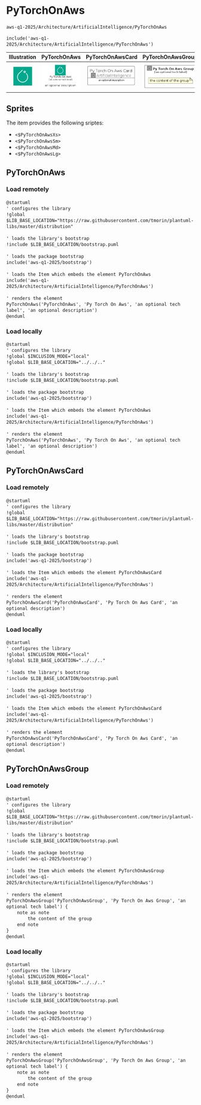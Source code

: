 # PyTorchOnAws


```text
aws-q1-2025/Architecture/ArtificialIntelligence/PyTorchOnAws
```

```text
include('aws-q1-2025/Architecture/ArtificialIntelligence/PyTorchOnAws')
```



| Illustration | PyTorchOnAws | PyTorchOnAwsCard | PyTorchOnAwsGroup |
| :---: | :---: | :---: | :---: |
| ![illustration for Illustration](../../../aws-q1-2025/Architecture/ArtificialIntelligence/PyTorchOnAws.png) | ![illustration for PyTorchOnAws](../../../aws-q1-2025/Architecture/ArtificialIntelligence/PyTorchOnAws.Local.png) | ![illustration for PyTorchOnAwsCard](../../../aws-q1-2025/Architecture/ArtificialIntelligence/PyTorchOnAwsCard.Local.png) | ![illustration for PyTorchOnAwsGroup](../../../aws-q1-2025/Architecture/ArtificialIntelligence/PyTorchOnAwsGroup.Local.png) |



## Sprites
The item provides the following sriptes:

- `<$PyTorchOnAwsXs>`
- `<$PyTorchOnAwsSm>`
- `<$PyTorchOnAwsMd>`
- `<$PyTorchOnAwsLg>`





## PyTorchOnAws

### Load remotely
```plantuml
@startuml
' configures the library
!global $LIB_BASE_LOCATION="https://raw.githubusercontent.com/tmorin/plantuml-libs/master/distribution"

' loads the library's bootstrap
!include $LIB_BASE_LOCATION/bootstrap.puml

' loads the package bootstrap
include('aws-q1-2025/bootstrap')

' loads the Item which embeds the element PyTorchOnAws
include('aws-q1-2025/Architecture/ArtificialIntelligence/PyTorchOnAws')

' renders the element
PyTorchOnAws('PyTorchOnAws', 'Py Torch On Aws', 'an optional tech label', 'an optional description')
@enduml
```

### Load locally
```plantuml
@startuml
' configures the library
!global $INCLUSION_MODE="local"
!global $LIB_BASE_LOCATION="../../.."

' loads the library's bootstrap
!include $LIB_BASE_LOCATION/bootstrap.puml

' loads the package bootstrap
include('aws-q1-2025/bootstrap')

' loads the Item which embeds the element PyTorchOnAws
include('aws-q1-2025/Architecture/ArtificialIntelligence/PyTorchOnAws')

' renders the element
PyTorchOnAws('PyTorchOnAws', 'Py Torch On Aws', 'an optional tech label', 'an optional description')
@enduml
```

## PyTorchOnAwsCard

### Load remotely
```plantuml
@startuml
' configures the library
!global $LIB_BASE_LOCATION="https://raw.githubusercontent.com/tmorin/plantuml-libs/master/distribution"

' loads the library's bootstrap
!include $LIB_BASE_LOCATION/bootstrap.puml

' loads the package bootstrap
include('aws-q1-2025/bootstrap')

' loads the Item which embeds the element PyTorchOnAwsCard
include('aws-q1-2025/Architecture/ArtificialIntelligence/PyTorchOnAws')

' renders the element
PyTorchOnAwsCard('PyTorchOnAwsCard', 'Py Torch On Aws Card', 'an optional description')
@enduml
```

### Load locally
```plantuml
@startuml
' configures the library
!global $INCLUSION_MODE="local"
!global $LIB_BASE_LOCATION="../../.."

' loads the library's bootstrap
!include $LIB_BASE_LOCATION/bootstrap.puml

' loads the package bootstrap
include('aws-q1-2025/bootstrap')

' loads the Item which embeds the element PyTorchOnAwsCard
include('aws-q1-2025/Architecture/ArtificialIntelligence/PyTorchOnAws')

' renders the element
PyTorchOnAwsCard('PyTorchOnAwsCard', 'Py Torch On Aws Card', 'an optional description')
@enduml
```

## PyTorchOnAwsGroup

### Load remotely
```plantuml
@startuml
' configures the library
!global $LIB_BASE_LOCATION="https://raw.githubusercontent.com/tmorin/plantuml-libs/master/distribution"

' loads the library's bootstrap
!include $LIB_BASE_LOCATION/bootstrap.puml

' loads the package bootstrap
include('aws-q1-2025/bootstrap')

' loads the Item which embeds the element PyTorchOnAwsGroup
include('aws-q1-2025/Architecture/ArtificialIntelligence/PyTorchOnAws')

' renders the element
PyTorchOnAwsGroup('PyTorchOnAwsGroup', 'Py Torch On Aws Group', 'an optional tech label') {
    note as note
        the content of the group
    end note
}
@enduml
```

### Load locally
```plantuml
@startuml
' configures the library
!global $INCLUSION_MODE="local"
!global $LIB_BASE_LOCATION="../../.."

' loads the library's bootstrap
!include $LIB_BASE_LOCATION/bootstrap.puml

' loads the package bootstrap
include('aws-q1-2025/bootstrap')

' loads the Item which embeds the element PyTorchOnAwsGroup
include('aws-q1-2025/Architecture/ArtificialIntelligence/PyTorchOnAws')

' renders the element
PyTorchOnAwsGroup('PyTorchOnAwsGroup', 'Py Torch On Aws Group', 'an optional tech label') {
    note as note
        the content of the group
    end note
}
@enduml
```

